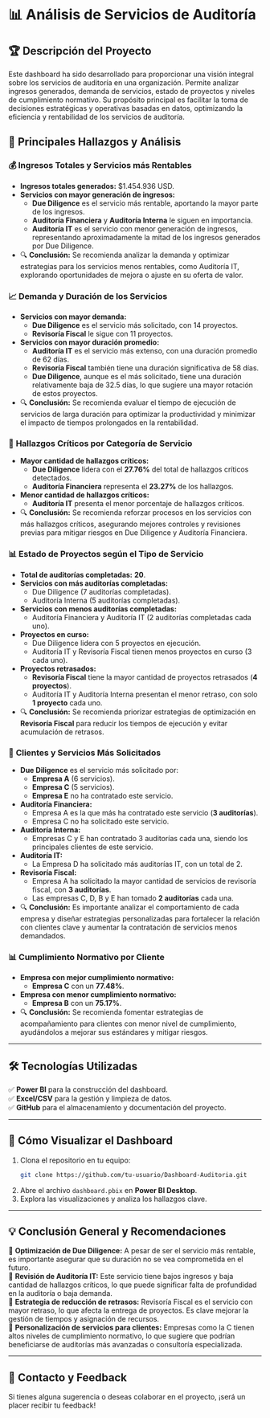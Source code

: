 
# 📊 **Análisis de Servicios de Auditoría**  

## 🏆 **Descripción del Proyecto**  
Este dashboard ha sido desarrollado para proporcionar una visión integral sobre los servicios de auditoría en una organización. Permite analizar ingresos generados, demanda de servicios, estado de proyectos y niveles de cumplimiento normativo. Su propósito principal es facilitar la toma de decisiones estratégicas y operativas basadas en datos, optimizando la eficiencia y rentabilidad de los servicios de auditoría.  

## 🎯 **Principales Hallazgos y Análisis**  

### 💰 **Ingresos Totales y Servicios más Rentables**  
- **Ingresos totales generados:** $1.454.936 USD.  
- **Servicios con mayor generación de ingresos:**  
  - **Due Diligence** es el servicio más rentable, aportando la mayor parte de los ingresos.  
  - **Auditoría Financiera** y **Auditoría Interna** le siguen en importancia.  
  - **Auditoría IT** es el servicio con menor generación de ingresos, representando aproximadamente la mitad de los ingresos generados por Due Diligence.  
- 🔍 **Conclusión:** Se recomienda analizar la demanda y optimizar estrategias para los servicios menos rentables, como Auditoría IT, explorando oportunidades de mejora o ajuste en su oferta de valor.  

### 📈 **Demanda y Duración de los Servicios**  
- **Servicios con mayor demanda:**  
  - **Due Diligence** es el servicio más solicitado, con 14 proyectos.  
  - **Revisoría Fiscal** le sigue con 11 proyectos.  
- **Servicios con mayor duración promedio:**  
  - **Auditoría IT** es el servicio más extenso, con una duración promedio de 62 días.  
  - **Revisoría Fiscal** también tiene una duración significativa de 58 días.  
  - **Due Diligence**, aunque es el más solicitado, tiene una duración relativamente baja de 32.5 días, lo que sugiere una mayor rotación de estos proyectos.  
- 🔍 **Conclusión:** Se recomienda evaluar el tiempo de ejecución de servicios de larga duración para optimizar la productividad y minimizar el impacto de tiempos prolongados en la rentabilidad.  

### 🚨 **Hallazgos Críticos por Categoría de Servicio**  
- **Mayor cantidad de hallazgos críticos:**  
  - **Due Diligence** lidera con el **27.76%** del total de hallazgos críticos detectados.  
  - **Auditoría Financiera** representa el **23.27%** de los hallazgos.  
- **Menor cantidad de hallazgos críticos:**  
  - **Auditoría IT** presenta el menor porcentaje de hallazgos críticos.  
- 🔍 **Conclusión:** Se recomienda reforzar procesos en los servicios con más hallazgos críticos, asegurando mejores controles y revisiones previas para mitigar riesgos en Due Diligence y Auditoría Financiera.  

### 📊 **Estado de Proyectos según el Tipo de Servicio**  
- **Total de auditorías completadas:** **20**.  
- **Servicios con más auditorías completadas:**  
  - Due Diligence (7 auditorías completadas).  
  - Auditoría Interna (5 auditorías completadas).  
- **Servicios con menos auditorías completadas:**  
  - Auditoría Financiera y Auditoría IT (2 auditorías completadas cada uno).  
- **Proyectos en curso:**  
  - Due Diligence lidera con 5 proyectos en ejecución.  
  - Auditoría IT y Revisoría Fiscal tienen menos proyectos en curso (3 cada uno).  
- **Proyectos retrasados:**  
  - **Revisoría Fiscal** tiene la mayor cantidad de proyectos retrasados (**4 proyectos**).  
  - Auditoría IT y Auditoría Interna presentan el menor retraso, con solo **1 proyecto** cada uno.  
- 🔍 **Conclusión:** Se recomienda priorizar estrategias de optimización en **Revisoría Fiscal** para reducir los tiempos de ejecución y evitar acumulación de retrasos.  

### 🏢 **Clientes y Servicios Más Solicitados**  
- **Due Diligence** es el servicio más solicitado por:  
  - **Empresa A** (6 servicios).  
  - **Empresa C** (5 servicios).  
  - **Empresa E** no ha contratado este servicio.  
- **Auditoría Financiera:**  
  - Empresa A es la que más ha contratado este servicio (**3 auditorías**).  
  - Empresa C no ha solicitado este servicio.  
- **Auditoría Interna:**  
  - Empresas C y E han contratado 3 auditorías cada una, siendo los principales clientes de este servicio.  
- **Auditoría IT:**  
  - La Empresa D ha solicitado más auditorías IT, con un total de 2.  
- **Revisoría Fiscal:**  
  - Empresa A ha solicitado la mayor cantidad de servicios de revisoría fiscal, con **3 auditorías**.  
  - Las empresas C, D, B y E han tomado **2 auditorías** cada una.  
- 🔍 **Conclusión:** Es importante analizar el comportamiento de cada empresa y diseñar estrategias personalizadas para fortalecer la relación con clientes clave y aumentar la contratación de servicios menos demandados.  

### 📊 **Cumplimiento Normativo por Cliente**  
- **Empresa con mejor cumplimiento normativo:**  
  - **Empresa C** con un **77.48%**.  
- **Empresa con menor cumplimiento normativo:**  
  - **Empresa B** con un **75.17%**.  
- 🔍 **Conclusión:** Se recomienda fomentar estrategias de acompañamiento para clientes con menor nivel de cumplimiento, ayudándolos a mejorar sus estándares y mitigar riesgos.  

---

## 🛠 **Tecnologías Utilizadas**  
✅ **Power BI** para la construcción del dashboard.  
✅ **Excel/CSV** para la gestión y limpieza de datos.  
✅ **GitHub** para el almacenamiento y documentación del proyecto.  

---

## 📌 **Cómo Visualizar el Dashboard**  
1. Clona el repositorio en tu equipo:  
   ```bash
   git clone https://github.com/tu-usuario/Dashboard-Auditoria.git
   ```  
2. Abre el archivo `dashboard.pbix` en **Power BI Desktop**.  
3. Explora las visualizaciones y analiza los hallazgos clave.  

---

## 💡 **Conclusión General y Recomendaciones**  
🔹 **Optimización de Due Diligence:** A pesar de ser el servicio más rentable, es importante asegurar que su duración no se vea comprometida en el futuro.  
🔹 **Revisión de Auditoría IT:** Este servicio tiene bajos ingresos y baja cantidad de hallazgos críticos, lo que puede significar falta de profundidad en la auditoría o baja demanda.  
🔹 **Estrategia de reducción de retrasos:** Revisoría Fiscal es el servicio con mayor retraso, lo que afecta la entrega de proyectos. Es clave mejorar la gestión de tiempos y asignación de recursos.  
🔹 **Personalización de servicios para clientes:** Empresas como la C tienen altos niveles de cumplimiento normativo, lo que sugiere que podrían beneficiarse de auditorías más avanzadas o consultoría especializada.  

---

## 📧 **Contacto y Feedback**  
Si tienes alguna sugerencia o deseas colaborar en el proyecto, ¡será un placer recibir tu feedback!  
 

